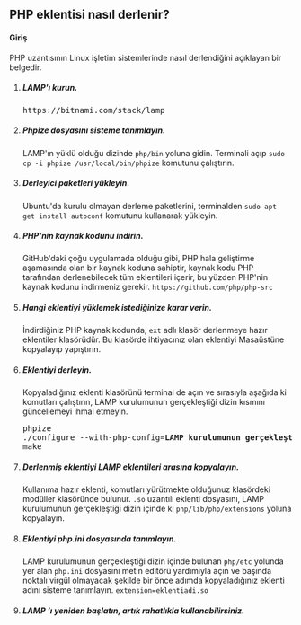 <h2>PHP eklentisi nasıl derlenir?</h2>
<h4>Giriş</h4>
PHP uzantısının Linux işletim sistemlerinde nasıl derlendiğini açıklayan bir belgedir.

<ol>

<li>
<h5>LAMP'ı kurun.</h5>
<pre>https://bitnami.com/stack/lamp</pre>
</li>

<li>
<h5>Phpize dosyasını sisteme tanımlayın.</h5>
LAMP'ın yüklü olduğu dizinde <code>php/bin</code> yoluna gidin. Terminali açıp <code>sudo cp -i phpize /usr/local/bin/phpize</code> komutunu çalıştırın.
</li>

<li>
<h5>Derleyici paketleri yükleyin.</h5>
Ubuntu'da kurulu olmayan derleme paketlerini, terminalden <code>sudo apt-get install autoconf</code> komutunu kullanarak yükleyin.
</li>

<li>
<h5>PHP'nin kaynak kodunu indirin.</h5>
GitHub'daki çoğu uygulamada olduğu gibi, PHP hala geliştirme aşamasında olan bir kaynak koduna sahiptir, kaynak kodu PHP tarafından derlenebilecek tüm eklentileri içerir, bu yüzden PHP'nin kaynak kodunu indirmeniz gerekir. <code>https://github.com/php/php-src</code>
</li>

<li>
<h5>Hangi eklentiyi yüklemek istediğinize karar verin.</h5>
İndirdiğiniz PHP kaynak kodunda, <code>ext</code> adlı klasör derlenmeye hazır eklentiler klasörüdür. Bu klasörde ihtiyacınız olan eklentiyi Masaüstüne kopyalayıp yapıştırın.
</li>

<li>
<h5>Eklentiyi derleyin.</h5>
Kopyaladığınız eklenti klasörünü terminal de açın ve sırasıyla aşağıda ki komutları çalıştırın, LAMP kurulumunun gerçekleştiği dizin kısmını güncellemeyi ihmal etmeyin.
<pre>
phpize
./configure --with-php-config=<strong>LAMP kurulumunun gerçekleştiği dizin</strong>/php/bin/php-config
make
</pre>
</li>

<li>
<h5>Derlenmiş eklentiyi LAMP eklentileri arasına kopyalayın.</h5>
Kullanıma hazır eklenti, komutları yürütmekte olduğunuz klasördeki modüller klasöründe bulunur. <code>.so</code> uzantılı eklenti dosyasını, LAMP kurulumunun gerçekleştiği dizin içinde ki <code>php/lib/php/extensions</code> yoluna kopyalayın.
</li>


<li>
<h5>Eklentiyi php.ini dosyasında tanımlayın.</h5>
LAMP kurulumunun gerçekleştiği dizin içinde bulunan <code>php/etc</code> yolunda yer alan <code>php.ini</code> dosyasını metin editörü yardımıyla açın ve başında noktalı virgül olmayacak şekilde bir önce adımda kopyaladığınız eklenti adını sisteme tanımlayın. <code>extension=eklentiadi.so</code>
</li>

<li>
<h5>LAMP ‘ı yeniden başlatın, artık rahatlıkla kullanabilirsiniz.
</li>
</ol>
